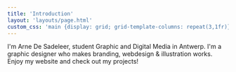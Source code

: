 ```yaml
---
title: 'Introduction'
layout: 'layouts/page.html'
custom_css: 'main {display: grid; grid-template-columns: repeat(3,1fr)};'
---
```


I'm Arne De Sadeleer, student Graphic and Digital Media in Antwerp. I'm a graphic designer who makes branding, webdesign & illustration works. Enjoy my website and check out my projects!

